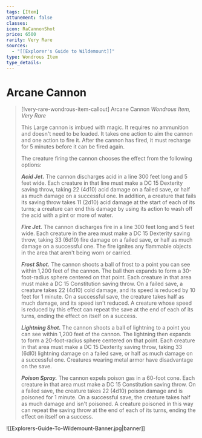 ```yaml
---
tags: [Item]
attunement: false
classes: 
icon: RaCannonShot
price: 6500
rarity: Very Rare
sources:
  - "[[Explorer's Guide to Wildemount]]"
type: Wondrous Item
type_details: 
---
```

# Arcane Cannon
>[!very-rare-wondrous-item-callout] Arcane Cannon
>*Wondrous Item, Very Rare*
>
>This Large cannon is imbued with magic. It requires no ammunition and doesn't need to be loaded. It takes one action to aim the cannon and one action to fire it. After the cannon has fired, it must recharge for 5 minutes before it can be fired again.
>
>The creature firing the cannon chooses the effect from the following options:
>
>***Acid Jet.*** The cannon discharges acid in a line 300 feet long and 5 feet wide. Each creature in that line must make a DC 15 Dexterity saving throw, taking 22 (4d10) acid damage on a failed save, or half as much damage on a successful one. In addition, a creature that fails its saving throw takes 11 (2d10) acid damage at the start of each of its turns; a creature can end this damage by using its action to wash off the acid with a pint or more of water.
>
>***Fire Jet.*** The cannon discharges fire in a line 300 feet long and 5 feet wide. Each creature in the area must make a DC 15 Dexterity saving throw, taking 33 (6d10) fire damage on a failed save, or half as much damage on a successful one. The fire ignites any flammable objects in the area that aren't being worn or carried.
>
>***Frost Shot.*** The cannon shoots a ball of frost to a point you can see within 1,200 feet of the cannon. The ball then expands to form a 30-foot-radius sphere centered on that point. Each creature in that area must make a DC 15 Constitution saving throw. On a failed save, a creature takes 22 (4d10) cold damage, and its speed is reduced by 10 feet for 1 minute. On a successful save, the creature takes half as much damage, and its speed isn't reduced. A creature whose speed is reduced by this effect can repeat the save at the end of each of its turns, ending the effect on itself on a success.
>
>***Lightning Shot.*** The cannon shoots a ball of lightning to a point you can see within 1,200 feet of the cannon. The lightning then expands to form a 20-foot-radius sphere centered on that point. Each creature in that area must make a DC 15 Dexterity saving throw, taking 33 (6dl0) lightning damage on a failed save, or half as much damage on a successful one. Creatures wearing metal armor have disadvantage on the save.
>
>***Poison Spray.*** The cannon expels poison gas in a 60-foot cone. Each creature in that area must make a DC 15 Constitution saving throw. On a failed save, the creature takes 22 (4d10) poison damage and is poisoned for 1 minute. On a successful save, the creature takes half as much damage and isn't poisoned. A creature poisoned in this way can repeat the saving throw at the end of each of its turns, ending the effect on itself on a success.

![[Explorers-Guide-To-Wildemount-Banner.jpg|banner]]